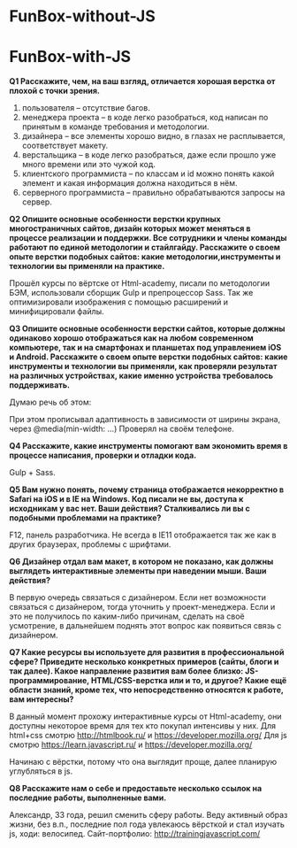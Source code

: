 # FunBox-without-JS

# FunBox-with-JS

**Q1 Расскажите, чем, на ваш взгляд, отличается хорошая верстка от плохой с точки зрения.**

1)	пользователя – отсутствие багов.
2)	менеджера проекта – в коде легко разобраться, код написан по принятым в команде требования и методологии.
3)	дизайнера – все элементы хорошо видно, в глазах не расплывается, соответствует макету.
4)	верстальщика – в коде легко разобраться, даже если прошло уже много времени или это чужой код.
5)	клиентского программиста – по классам и id можно понять какой элемент и какая информация должна находиться в нём.
6)	серверного программиста – правильно обрабатываются запросы на сервер.


**Q2 Опишите основные особенности верстки крупных многостраничных сайтов, дизайн которых может меняться в процессе реализации и поддержки.
Все сотрудники и члены команды работают по единой методологии и стайлгайду.
Расскажите о своем опыте верстки подобных сайтов: какие методологии,инструменты и технологии вы применяли на практике.**

  Прошёл курсы по вёртске от Html-academy, писали по методологии БЭМ, использовали сборщик Gulp и препроцессор Sass. Так же оптимизировали изображения с помощью расширений и минифицировали файлы.


**Q3 Опишите основные особенности верстки сайтов, которые должны одинаково хорошо отображаться как на любом современном компьютере, так и на смартфонах и планшетах под управлением iOS и Android. Расскажите о своем опыте верстки подобных сайтов: какие инструменты и технологии вы применяли, как проверяли результат на различных устройствах, какие именно устройства требовалось поддерживать.**

  Думаю речь об этом:
<meta name="viewport" content="width=device-width,initial-scale=1">

 При этом прописывал адаптивность в зависимости от ширины экрана, через @media(min-width: …)
Проверял на своём телефоне.


**Q4 Расскажите, какие инструменты помогают вам экономить время в процессе
написания, проверки и отладки кода.**

  Gulp + Sass.


**Q5 Вам нужно понять, почему страница отображается некорректно в Safari на iOS и в IE на Windows. Код писали не вы, доступа к исходникам у вас нет. Ваши действия? Сталкивались ли вы с подобными проблемами на практике?**

  F12, панель разработчика.
Не всегда в IE11 отображается так же как в других браузерах, проблемы с шрифтами.


**Q6 Дизайнер отдал вам макет, в котором не показано, как должны выглядеть
интерактивные элементы при наведении мыши. Ваши действия?**

  В первую очередь связаться с дизайнером.
Если нет возможности связаться с дизайнером, тогда уточнить у проект-менеджера.
Если и это не получилось по каким-либо причинам, сделать на своё усмотрение, в дальнейшем поднять этот вопрос как появиться связь с дизайнером.


**Q7 Какие ресурсы вы используете для развития в профессиональной сфере? Приведите несколько конкретных примеров (сайты, блоги и так далее).
Какое направление развития вам более близко: JS-программирование, HTML/CSS-верстка или и то, и другое?
Какие ещё области знаний, кроме тех, что непосредственно относятся к работе, вам интересны?**

  В данный момент прохожу интерактивные курсы от Html-academy, они доступны некоторое время для тех кто покупал интенсивы у них.
Для html+css смотрю http://htmlbook.ru/ и https://developer.mozilla.org/
Для js смотрю https://learn.javascript.ru/ и https://developer.mozilla.org/

  Начинаю с вёрстки, потому что она выглядит проще, далее планирую углубляться в js.


**Q8 Расскажите нам о себе и предоставьте несколько ссылок на последние работы, выполненные вами.**

  Александр, 33 года, решил сменить сферу работы.
Веду активный образ жизни, без в.п., последние пол года увлекаюсь вёрсткой и стал изучать js, ходи: велосипед.
Сайт-портфолио: http://trainingjavascript.com/

